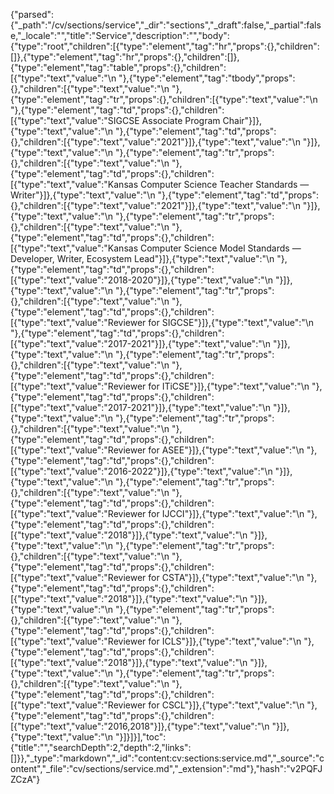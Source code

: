{"parsed":{"_path":"/cv/sections/service","_dir":"sections","_draft":false,"_partial":false,"_locale":"","title":"Service","description":"","body":{"type":"root","children":[{"type":"element","tag":"hr","props":{},"children":[]},{"type":"element","tag":"hr","props":{},"children":[]},{"type":"element","tag":"table","props":{},"children":[{"type":"text","value":"\n    "},{"type":"element","tag":"tbody","props":{},"children":[{"type":"text","value":"\n        "},{"type":"element","tag":"tr","props":{},"children":[{"type":"text","value":"\n            "},{"type":"element","tag":"td","props":{},"children":[{"type":"text","value":"SIGCSE Associate Program Chair"}]},{"type":"text","value":"\n            "},{"type":"element","tag":"td","props":{},"children":[{"type":"text","value":"2021"}]},{"type":"text","value":"\n        "}]},{"type":"text","value":"\n        "},{"type":"element","tag":"tr","props":{},"children":[{"type":"text","value":"\n            "},{"type":"element","tag":"td","props":{},"children":[{"type":"text","value":"Kansas Computer Science Teacher Standards — Writer"}]},{"type":"text","value":"\n            "},{"type":"element","tag":"td","props":{},"children":[{"type":"text","value":"2021"}]},{"type":"text","value":"\n        "}]},{"type":"text","value":"\n        "},{"type":"element","tag":"tr","props":{},"children":[{"type":"text","value":"\n            "},{"type":"element","tag":"td","props":{},"children":[{"type":"text","value":"Kansas Computer Science Model Standards — Developer, Writer, Ecosystem Lead"}]},{"type":"text","value":"\n            "},{"type":"element","tag":"td","props":{},"children":[{"type":"text","value":"2018-2020"}]},{"type":"text","value":"\n        "}]},{"type":"text","value":"\n        "},{"type":"element","tag":"tr","props":{},"children":[{"type":"text","value":"\n            "},{"type":"element","tag":"td","props":{},"children":[{"type":"text","value":"Reviewer for SIGCSE"}]},{"type":"text","value":"\n            "},{"type":"element","tag":"td","props":{},"children":[{"type":"text","value":"2017-2021"}]},{"type":"text","value":"\n        "}]},{"type":"text","value":"\n        "},{"type":"element","tag":"tr","props":{},"children":[{"type":"text","value":"\n            "},{"type":"element","tag":"td","props":{},"children":[{"type":"text","value":"Reviewer for ITiCSE"}]},{"type":"text","value":"\n            "},{"type":"element","tag":"td","props":{},"children":[{"type":"text","value":"2017-2021"}]},{"type":"text","value":"\n        "}]},{"type":"text","value":"\n        "},{"type":"element","tag":"tr","props":{},"children":[{"type":"text","value":"\n            "},{"type":"element","tag":"td","props":{},"children":[{"type":"text","value":"Reviewer for ASEE"}]},{"type":"text","value":"\n            "},{"type":"element","tag":"td","props":{},"children":[{"type":"text","value":"2016-2022"}]},{"type":"text","value":"\n        "}]},{"type":"text","value":"\n        "},{"type":"element","tag":"tr","props":{},"children":[{"type":"text","value":"\n            "},{"type":"element","tag":"td","props":{},"children":[{"type":"text","value":"Reviewer for IJCCI"}]},{"type":"text","value":"\n            "},{"type":"element","tag":"td","props":{},"children":[{"type":"text","value":"2018"}]},{"type":"text","value":"\n        "}]},{"type":"text","value":"\n        "},{"type":"element","tag":"tr","props":{},"children":[{"type":"text","value":"\n            "},{"type":"element","tag":"td","props":{},"children":[{"type":"text","value":"Reviewer for CSTA"}]},{"type":"text","value":"\n            "},{"type":"element","tag":"td","props":{},"children":[{"type":"text","value":"2018"}]},{"type":"text","value":"\n        "}]},{"type":"text","value":"\n        "},{"type":"element","tag":"tr","props":{},"children":[{"type":"text","value":"\n            "},{"type":"element","tag":"td","props":{},"children":[{"type":"text","value":"Reviewer for ICLS"}]},{"type":"text","value":"\n            "},{"type":"element","tag":"td","props":{},"children":[{"type":"text","value":"2018"}]},{"type":"text","value":"\n        "}]},{"type":"text","value":"\n        "},{"type":"element","tag":"tr","props":{},"children":[{"type":"text","value":"\n            "},{"type":"element","tag":"td","props":{},"children":[{"type":"text","value":"Reviewer for CSCL"}]},{"type":"text","value":"\n            "},{"type":"element","tag":"td","props":{},"children":[{"type":"text","value":"2016,2018"}]},{"type":"text","value":"\n        "}]},{"type":"text","value":"\n    "}]}]}],"toc":{"title":"","searchDepth":2,"depth":2,"links":[]}},"_type":"markdown","_id":"content:cv:sections:service.md","_source":"content","_file":"cv/sections/service.md","_extension":"md"},"hash":"v2PQFJZCzA"}